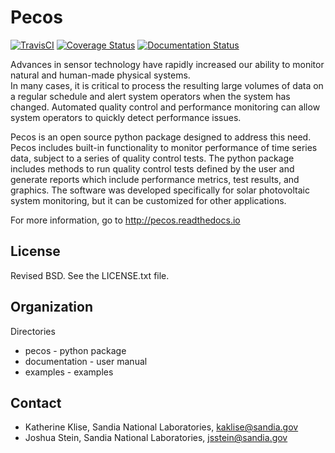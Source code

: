 Pecos
=======================================

[![TravisCI](https://travis-ci.org/sandialabs/pecos.svg?branch=master)](https://travis-ci.org/sandialabs/pecos)
[![Coverage Status](https://coveralls.io/repos/github/sandialabs/pecos/badge.svg?branch=master)](https://coveralls.io/github/sandialabs/pecos?branch=master)
[![Documentation Status](https://readthedocs.org/projects/pecos/badge/?version=latest)](http://pecos.readthedocs.org/en/latest/)

Advances in sensor technology have rapidly increased our ability to monitor 
natural and human-made physical systems.  
In many cases, it is critical to process the resulting large volumes of data on a regular schedule
and alert system operators when the system has changed.
Automated quality control and performance monitoring can allow system 
operators to quickly detect performance issues.  

Pecos is an open source python package designed to address this need.
Pecos includes built-in functionality to monitor performance of time series data, 
subject to a series of quality control tests.
The python package includes methods to run quality control tests defined by the user
and generate reports which include performance metrics, test results, and graphics.
The software was developed specifically for solar photovoltaic system 
monitoring, but it can be customized for other applications.

For more information, go to http://pecos.readthedocs.io

License
------------

Revised BSD.  See the LICENSE.txt file.

Organization
------------

Directories
  * pecos - python package
  * documentation - user manual
  * examples - examples

Contact
-------
   * Katherine Klise, Sandia National Laboratories, kaklise@sandia.gov
   * Joshua Stein, Sandia National Laboratories, jsstein@sandia.gov
